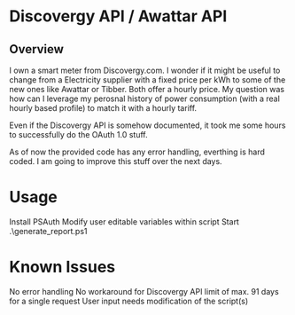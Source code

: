 # Discovergy API / Awattar API

## Overview

I own a smart meter from Discovergy.com. I wonder if it might be useful to change from a Electricity supplier with a fixed price per kWh to some of the new ones like Awattar or Tibber. Both offer a hourly price.
My question was how can I leverage my perosnal history of power consumption (with a real hourly based profile) to match it with a hourly tariff.

Even if the Discovergy API is somehow documented, it took me some hours to successfully do the OAuth 1.0 stuff.

As of now the provided code has any error handling, everthing is hard coded. I am going to improve this stuff over the next days.

# Usage

Install PSAuth
Modify user editable variables within script
Start .\generate_report.ps1

# Known Issues

No error handling
No workaround for Discovergy API limit of max. 91 days for a single request
User input needs modification of the script(s)
